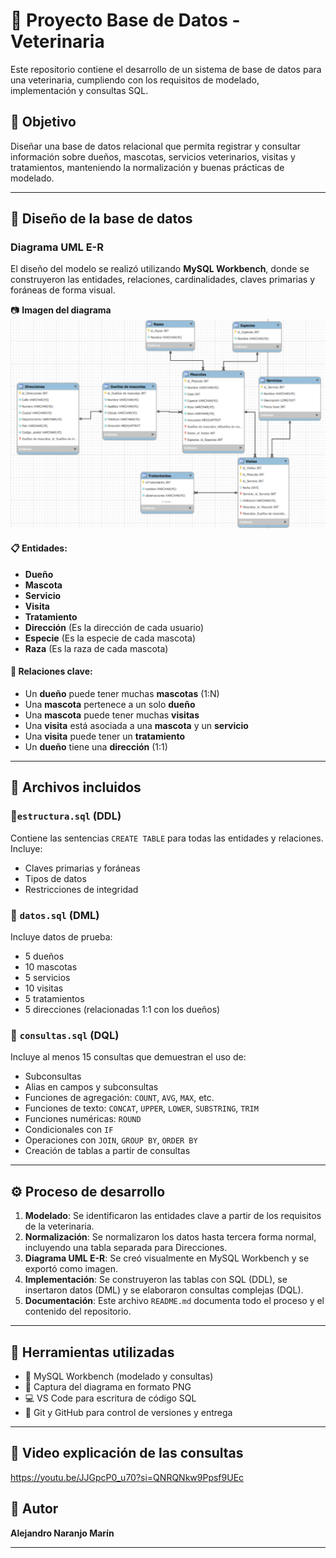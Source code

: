 # 🐾 Proyecto Base de Datos - Veterinaria

Este repositorio contiene el desarrollo de un sistema de base de datos para una veterinaria, cumpliendo con los requisitos de modelado, implementación y consultas SQL.

## 📌 Objetivo

Diseñar una base de datos relacional que permita registrar y consultar información sobre dueños, mascotas, servicios veterinarios, visitas y tratamientos, manteniendo la normalización y buenas prácticas de modelado.

---

## 📐 Diseño de la base de datos

### Diagrama UML E-R

El diseño del modelo se realizó utilizando **MySQL Workbench**, donde se construyeron las entidades, relaciones, cardinalidades, claves primarias y foráneas de forma visual.

📷 **Imagen del diagrama** ![Diagrama UML](Diagrama.png)


#### 📋 Entidades:

- **Dueño**
- **Mascota**
- **Servicio**
- **Visita**
- **Tratamiento**
- **Dirección** (Es la dirección de cada usuario)
- **Especie** (Es la especie de cada mascota)
- **Raza** (Es la raza de cada mascota)

#### 🔄 Relaciones clave:

- Un **dueño** puede tener muchas **mascotas** (1:N)
- Una **mascota** pertenece a un solo **dueño**
- Una **mascota** puede tener muchas **visitas**
- Una **visita** está asociada a una **mascota** y un **servicio**
- Una **visita** puede tener un **tratamiento**
- Un **dueño** tiene una **dirección** (1:1)

---

## 📖 Archivos incluidos

### 📄`estructura.sql` (DDL)

Contiene las sentencias `CREATE TABLE` para todas las entidades y relaciones. Incluye:

- Claves primarias y foráneas
- Tipos de datos
- Restricciones de integridad

### 📄 `datos.sql` (DML)

Incluye datos de prueba:

- 5 dueños
- 10 mascotas
- 5 servicios
- 10 visitas
- 5 tratamientos
- 5 direcciones (relacionadas 1:1 con los dueños)

### 📄 `consultas.sql` (DQL)

Incluye al menos 15 consultas que demuestran el uso de:

- Subconsultas
- Alias en campos y subconsultas
- Funciones de agregación: `COUNT`, `AVG`, `MAX`, etc.
- Funciones de texto: `CONCAT`, `UPPER`, `LOWER`, `SUBSTRING`, `TRIM`
- Funciones numéricas: `ROUND`
- Condicionales con `IF`
- Operaciones con `JOIN`, `GROUP BY`, `ORDER BY`
- Creación de tablas a partir de consultas

---

## ⚙️ Proceso de desarrollo

1. **Modelado**: Se identificaron las entidades clave a partir de los requisitos de la veterinaria.
2. **Normalización**: Se normalizaron los datos hasta tercera forma normal, incluyendo una tabla separada para Direcciones.
3. **Diagrama UML E-R**: Se creó visualmente en MySQL Workbench y se exportó como imagen.
4. **Implementación**: Se construyeron las tablas con SQL (DDL), se insertaron datos (DML) y se elaboraron consultas complejas (DQL).
5. **Documentación**: Este archivo `README.md` documenta todo el proceso y el contenido del repositorio.

---

## 🚀 Herramientas utilizadas

- 🐬 MySQL Workbench (modelado y consultas)
- 📸 Captura del diagrama en formato PNG
- 💻 VS Code para escritura de código SQL
- 📁 Git y GitHub para control de versiones y entrega

---

## 🎥 Video explicación de las consultas
https://youtu.be/JJGpcP0_u70?si=QNRQNkw9Ppsf9UEc

## 👤 Autor

**Alejandro Naranjo Marín** 

---

